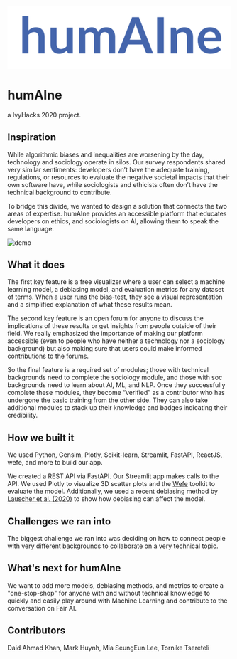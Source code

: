 ![humAIne logo](https://github.com/e-tony/IvyHacksProject/blob/main/humAIne.png)

# humAIne 

a IvyHacks 2020 project.

## Inspiration

While algorithmic biases and inequalities are worsening by the day, technology and sociology operate in silos. Our survey respondents shared very similar sentiments: developers don’t have the adequate training, regulations, or resources to evaluate the negative societal impacts that their own software have, while sociologists and ethicists often don’t have the technical background to contribute.

To bridge this divide, we wanted to design a solution that connects the two areas of expertise. humAIne provides an accessible platform that educates developers on ethics, and sociologists on AI, allowing them to speak the same language.

![demo](https://github.com/e-tony/IvyHacksProject/blob/main/demo.gif)

## What it does

The first key feature is a free visualizer where a user can select a machine learning model, a debiasing model, and evaluation metrics for any dataset of terms. When a user runs the bias-test, they see a visual representation and a simplified explanation of what these results mean.

The second key feature is an open forum for anyone to discuss the implications of these results or get insights from people outside of their field. We really emphasized the importance of making our platform accessible (even to people who have neither a technology nor a sociology background) but also making sure that users could make informed contributions to the forums. 

So the final feature is a required set of modules; those with technical backgrounds need to complete the sociology module, and those with soc backgrounds need to learn about AI, ML, and NLP. Once they successfully complete these modules, they become “verified” as a contributor who has undergone the basic training from the other side. They can also take additional modules to stack up their knowledge and badges indicating their credibility.

## How we built it
We used Python, Gensim, Plotly, Scikit-learn, Streamlit, FastAPI, ReactJS, wefe, and more to build our app. 

We created a REST API via FastAPI. Our Streamlit app makes calls to the API. We used Plotly to visualize 3D scatter plots and the [Wefe](https://github.com/e-tony/wefe) toolkit to evaluate the model. Additionally, we used a recent debiasing method by [Lauscher et al. (2020)](https://arxiv.org/abs/1909.06092) to show how debiasing can affect the model. 

## Challenges we ran into
The biggest challenge we ran into was deciding on how to connect people with very different backgrounds to collaborate on a very technical topic. 

## What's next for humAIne
We want to add more models, debiasing methods, and metrics to create a "one-stop-shop" for anyone with and without technical knowledge to quickly and easily play around with Machine Learning and contribute to the conversation on Fair AI. 

## Contributors

Daid Ahmad Khan, Mark Huynh, Mia SeungEun Lee, Tornike Tsereteli
